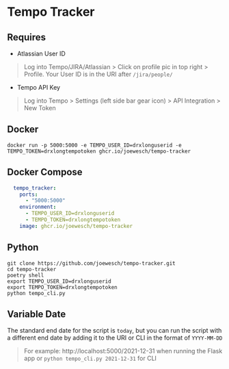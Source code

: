 # Tempo Tracker

## Requires

- Atlassian User ID

> Log into Tempo/JIRA/Atlassian > Click on profile pic in top right > Profile. Your User ID is in the URI after `/jira/people/`

- Tempo API Key

> Log into Tempo > Settings (left side bar gear icon) > API Integration > New Token

## Docker

```
docker run -p 5000:5000 -e TEMPO_USER_ID=drxlonguserid -e TEMPO_TOKEN=drxlongtempotoken ghcr.io/joewesch/tempo-tracker
```

## Docker Compose

```yaml
  tempo_tracker:
    ports:
      - "5000:5000"
    environment:
      - TEMPO_USER_ID=drxlonguserid
      - TEMPO_TOKEN=drxlongtempotoken
    image: ghcr.io/joewesch/tempo-tracker
```

## Python

```
git clone https://github.com/joewesch/tempo-tracker.git
cd tempo-tracker
poetry shell
export TEMPO_USER_ID=drxlonguserid
export TEMPO_TOKEN=drxlongtempotoken
python tempo_cli.py
``` 

## Variable Date

The standard end date for the script is `today`, but you can run the script with a different end date by adding it to the URI or CLI in the format of `YYYY-MM-DD`

> For example: http://localhost:5000/2021-12-31 when running the Flask app or `python tempo_cli.py 2021-12-31` for CLI
